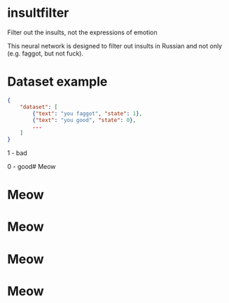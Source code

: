 # insultfilter
Filter out the insults, not the expressions of emotion

This neural network is designed to filter out insults in Russian and not only (e.g. faggot, but not fuck).

# Dataset example
```json
{
    "dataset": [
        {"text": "you faggot", "state": 1},
        {"text": "you good", "state": 0},
        ...
    ]
}
```
1 - bad

0 - good# Meow
# Meow
# Meow
# Meow
# Meow

